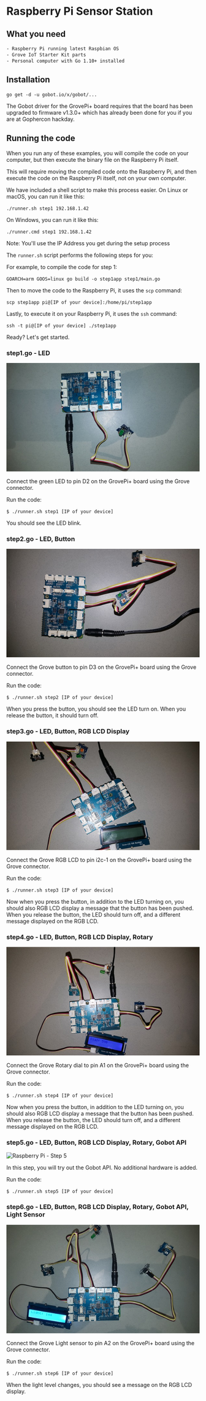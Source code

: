 # Raspberry Pi Sensor Station

## What you need

    - Raspberry Pi running latest Raspbian OS
    - Grove IoT Starter Kit parts
    - Personal computer with Go 1.10+ installed

## Installation

```
go get -d -u gobot.io/x/gobot/...
```

The Gobot driver for the GrovePi+ board requires that the board has been upgraded to firmware v1.3.0+ which has already been done for you if you are at Gophercon hackday.

## Running the code

When you run any of these examples, you will compile the code on your computer, but then execute the binary file on the Raspberry Pi itself. 

This will require moving the compiled code onto the Raspberry Pi, and then execute the code on the Raspberry Pi itself, not on your own computer.

We have included a shell script to make this process easier. On Linux or macOS, you can run it like this:

```
./runner.sh step1 192.168.1.42
```

On Windows, you can run it like this:

```
./runner.cmd step1 192.168.1.42
```

Note: You'll use the IP Address you get during the setup process

The `runner.sh` script performs the following steps for you:

For example, to compile the code for step 1:

```
GOARCH=arm GOOS=linux go build -o step1app step1/main.go
```

Then to move the code to the Raspberry Pi, it uses the `scp` command:

```
scp step1app pi@[IP of your device]:/home/pi/step1app
```

Lastly, to execute it on your Raspberry Pi, it uses the `ssh` command:

```
ssh -t pi@[IP of your device] ./step1app
```

Ready? Let's get started.

### step1.go - LED

![Raspberry Pi - Step 1](../../images/sensor/raspi/step1.jpg)

Connect the green LED to pin D2 on the GrovePi+ board using the Grove connector.

Run the code:

```
$ ./runner.sh step1 [IP of your device]
```

You should see the LED blink.

### step2.go - LED, Button

![Raspberry Pi - Step 2](../../images/sensor/raspi/step2.jpg)

Connect the Grove button to pin D3 on the GrovePi+ board using the Grove connector.

Run the code:

```
$ ./runner.sh step2 [IP of your device]
```

When you press the button, you should see the LED turn on. When you release the button, it should turn off.

### step3.go - LED, Button, RGB LCD Display

![Raspberry Pi - Step 3](../../images/sensor/raspi/step3.jpg)

Connect the Grove RGB LCD to pin i2c-1 on the GrovePi+ board using the Grove connector.

Run the code:

```
$ ./runner.sh step3 [IP of your device]
```

Now when you press the button, in addition to the LED turning on, you should also RGB LCD display a message that the button has been pushed. When you release the button, the LED should turn off, and a different message displayed on the RGB LCD.

### step4.go - LED, Button, RGB LCD Display, Rotary

![Raspberry Pi - Step 4](../../images/sensor/raspi/step4.jpg)

Connect the Grove Rotary dial to pin A1 on the GrovePi+ board using the Grove connector.

Run the code:

```
$ ./runner.sh step4 [IP of your device]
```

Now when you press the button, in addition to the LED turning on, you should also RGB LCD display a message that the button has been pushed. When you release the button, the LED should turn off, and a different message displayed on the RGB LCD.

### step5.go - LED, Button, RGB LCD Display, Rotary, Gobot API

![Raspberry Pi - Step 5](../../images/sensor/raspi/step5.jpg)

In this step, you will try out the Gobot API. No additional hardware is added.

Run the code:

```
$ ./runner.sh step5 [IP of your device]
```

### step6.go - LED, Button, RGB LCD Display, Rotary, Gobot API, Light Sensor

![Raspberry Pi - Step 6](../../images/sensor/raspi/step6.jpg)

Connect the Grove Light sensor to pin A2 on the GrovePi+ board using the Grove connector.

Run the code:

```
$ ./runner.sh step6 [IP of your device]
```

When the light level changes, you should see a message on the RGB LCD display.
